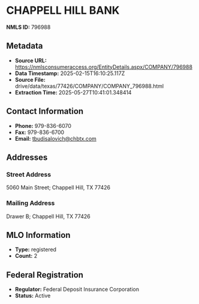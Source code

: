 # CHAPPELL HILL BANK

**NMLS ID:** 796988

## Metadata
- **Source URL:** https://nmlsconsumeraccess.org/EntityDetails.aspx/COMPANY/796988
- **Data Timestamp:** 2025-02-15T16:10:25.117Z
- **Source File:** drive/data/texas/77426/COMPANY/COMPANY_796988.html
- **Extraction Time:** 2025-05-27T10:41:01.348414

## Contact Information
- **Phone:** 979-836-6070
- **Fax:** 979-836-6700
- **Email:** tbudisalovich@chbtx.com

## Addresses
### Street Address
5060 Main Street; Chappell Hill, TX 77426

### Mailing Address
Drawer B; Chappell Hill, TX 77426

## MLO Information
- **Type:** registered
- **Count:** 2

## Federal Registration
- **Regulator:** Federal Deposit Insurance Corporation
- **Status:** Active
